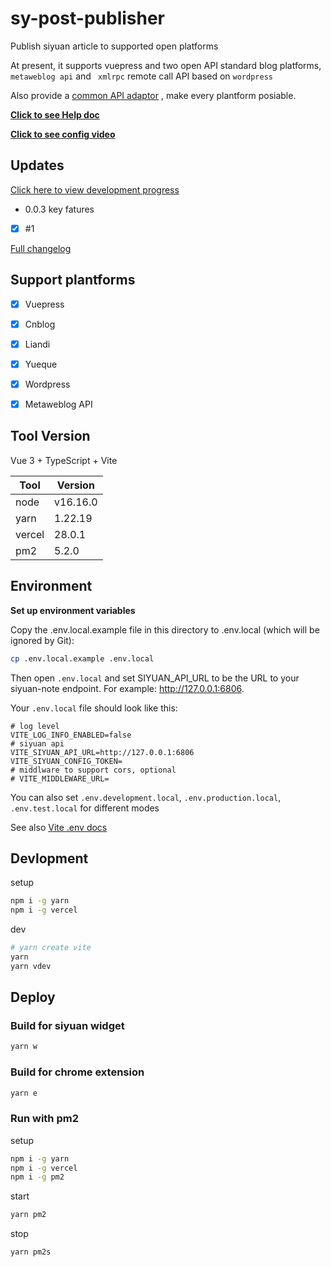 # sy-post-publisher

Publish siyuan article to supported open platforms

At present, it supports vuepress and two open API standard blog platforms, <code>metaweblog api</code> and <code>
xmlrpc</code> remote call API based on <code>wordpress</code>

Also provide a [common API adaptor](https://github.com/terwer/src-sy-post-publisher/blob/main/src/lib/api.ts) , make
every plantform posiable.

**[Click to see Help doc]()**

**[Click to see config video]()**

## Updates

[Click here to view development progress](https://github.com/users/terwer/projects/1/views/1)

- 0.0.3 key fatures

- [X] #1

[Full changelog](Changelog-en-US.md)

## Support plantforms

* [X] Vuepress

* [X] Cnblog

* [X] Liandi

* [X] Yueque

* [X] Wordpress

* [X] Metaweblog API

## Tool Version

Vue 3 + TypeScript + Vite

| Tool   | Version  |
|--------|----------|
| node   | v16.16.0 |
| yarn   | 1.22.19  |
| vercel | 28.0.1   |
| pm2    | 5.2.0    |

## Environment

**Set up environment variables**

Copy the .env.local.example file in this directory to .env.local (which will be ignored by Git):

```bash
cp .env.local.example .env.local
```

Then open `.env.local` and set SIYUAN_API_URL to be the URL to your siyuan-note endpoint. For
example: http://127.0.0.1:6806.

Your `.env.local` file should look like this:

```properties
# log level
VITE_LOG_INFO_ENABLED=false
# siyuan api
VITE_SIYUAN_API_URL=http://127.0.0.1:6806
VITE_SIYUAN_CONFIG_TOKEN=
# middlware to support cors, optional
# VITE_MIDDLEWARE_URL=
```

You can also set `.env.development.local`, `.env.production.local`, `.env.test.local` for different modes

See also [Vite .env docs](https://cn.vitejs.dev/guide/env-and-mode.html#env-files)

## Devlopment

setup

```bash
npm i -g yarn
npm i -g vercel
```

dev

```bash
# yarn create vite
yarn
yarn vdev
```

## Deploy

### Build for siyuan widget

```bash
yarn w
```

### Build for chrome extension

```bash
yarn e
```

### Run with pm2

setup

```bash
npm i -g yarn
npm i -g vercel
npm i -g pm2
```

start

```bash
yarn pm2
```

stop

```bash
yarn pm2s
```